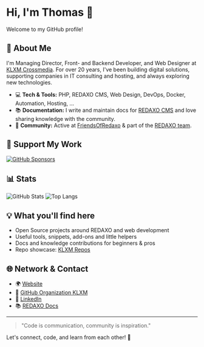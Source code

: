 # Hi, I'm Thomas 👋

Welcome to my GitHub profile!

## 🚀 About Me

I'm Managing Director, Front- and Backend Developer, and Web Designer at [KLXM Crossmedia](https://klxm.de). For over 20 years, I've been building digital solutions, supporting companies in IT consulting and hosting, and always exploring new technologies.

- 💻 **Tech & Tools:** PHP, REDAXO CMS, Web Design, DevOps, Docker, Automation, Hosting, …  
- 📚 **Documentation:** I write and maintain docs for [REDAXO CMS](https://redaxo.org/doku/main) and love sharing knowledge with the community.
- 🤝 **Community:** Active at [FriendsOfRedaxo](https://friendsofredaxo.github.io) & part of the [REDAXO team](https://redaxo.org/cms/team/).

## 💖 Support My Work

[![GitHub Sponsors](https://img.shields.io/badge/Sponsor-💖-pink?style=for-the-badge)](https://github.com/sponsors/skerbis)

## 📊 Stats

![GitHub Stats](https://github-readme-stats.vercel.app/api?username=skerbis&show_icons=true&hide_title=true&count_private=true&hide=issues)
![Top Langs](https://github-readme-stats.vercel.app/api/top-langs/?username=skerbis&layout=compact&hide_title=true)

## 💡 What you'll find here

- Open Source projects around REDAXO and web development
- Useful tools, snippets, add-ons and little helpers
- Docs and knowledge contributions for beginners & pros
- Repo showcase: [KLXM Repos](https://github.com/klxm/)

## 🌐 Network & Contact

- 🌍 [Website](https://klxm.de)
- 🦊 [GitHub Organization KLXM](https://github.com/klxm)
- 💼 [LinkedIn](https://de.linkedin.com/in/thomas-skerbis-8708401b3)
- 📚 [REDAXO Docs](https://redaxo.org/doku/main)

---

> "Code is communication, community is inspiration."

Let's connect, code, and learn from each other! 🚀
